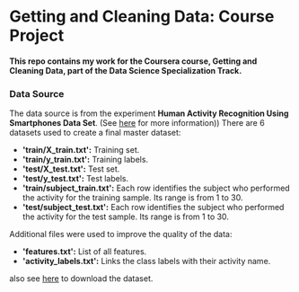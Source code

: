 Getting and Cleaning Data: Course Project
========================

#### This repo contains my work for the Coursera course, **Getting and Cleaning Data**, part of the **Data Science Specialization Track**. 

### Data Source
The data source is from the experiment **Human Activity Recognition Using Smartphones Data Set**. (See [here](http://archive.ics.uci.edu/ml/datasets/Human+Activity+Recognition+Using+Smartphones) for more information))
There are 6 datasets used to create a final master dataset:

* **'train/X_train.txt':** Training set.
* **'train/y_train.txt':** Training labels.
* **'test/X_test.txt':** Test set.
* **'test/y_test.txt':** Test labels.
* **'train/subject_train.txt':** Each row identifies the subject who performed the activity for the training sample. Its range is from 1 to 30. 
* **'test/subject_test.txt':** Each row identifies the subject who performed the activity for the test sample. Its range is from 1 to 30. 


Additional files were used to improve the quality of the data:

* **'features.txt':** List of all features.
*  **'activity_labels.txt':** Links the class labels with their activity name.

also see [here](https://d396qusza40orc.cloudfront.net/getdata%2Fprojectfiles%2FUCI%20HAR%20Dataset.zip) to download the dataset.

